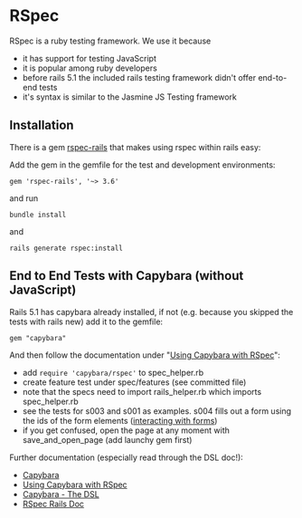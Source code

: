 # RSpec

RSpec is a ruby testing framework. We use it because

* it has support for testing JavaScript
* it is popular among ruby developers
* before rails 5.1 the included rails testing framework didn't offer end-to-end tests
* it's syntax is similar to the Jasmine JS Testing framework

## Installation

There is a gem [rspec-rails](https://github.com/rspec/rspec-rails) that makes
using rspec within rails easy:

Add the gem in the gemfile for the test and development environments:

    gem 'rspec-rails', '~> 3.6'

and run

    bundle install

and

    rails generate rspec:install

## End to End Tests with Capybara (without JavaScript)

Rails 5.1 has capybara already installed, if not (e.g. because you skipped the
  tests with rails new) add it to the gemfile:

    gem "capybara"

And then follow the documentation under
 "[Using Capybara with RSpec](https://github.com/teamcapybara/capybara#using-capybara-with-rspec)":

* add `require 'capybara/rspec'` to spec_helper.rb
* create feature test under spec/features (see committed file)
* note that the specs need to import rails_helper.rb which imports spec_helper.rb
* see the tests for s003 and s001 as examples. s004 fills out a form using the ids of the form elements ([interacting with forms](https://github.com/teamcapybara/capybara#interacting-with-forms))
* if you get confused, open the page at any moment with save_and_open_page (add launchy gem first)

Further documentation (especially read through the DSL doc!):

* [Capybara](https://github.com/teamcapybara/capybara)
* [Using Capybara with RSpec](https://github.com/teamcapybara/capybara#using-capybara-with-rspec)
* [Capybara - The DSL](https://github.com/teamcapybara/capybara#the-dsl)
* [RSpec Rails Doc](https://relishapp.com/rspec/rspec-rails/v/3-6/docs/feature-specs/feature-spec)

